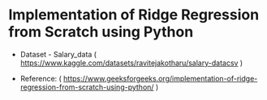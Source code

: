# Implementation of Ridge Regression from Scratch using Python

- Dataset - Salary_data ( https://www.kaggle.com/datasets/ravitejakotharu/salary-datacsv )

- Reference: ( https://www.geeksforgeeks.org/implementation-of-ridge-regression-from-scratch-using-python/ )
